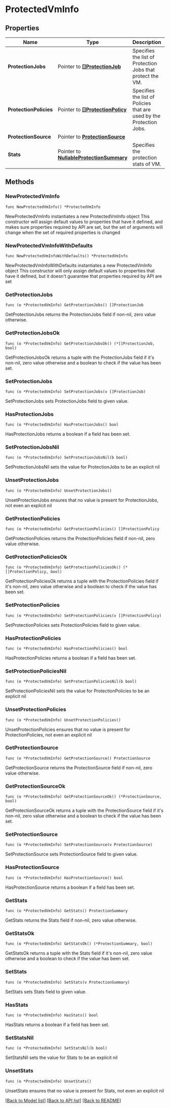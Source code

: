 # ProtectedVmInfo

## Properties

Name | Type | Description | Notes
------------ | ------------- | ------------- | -------------
**ProtectionJobs** | Pointer to [**[]ProtectionJob**](ProtectionJob.md) | Specifies the list of Protection Jobs that protect the VM. | [optional] 
**ProtectionPolicies** | Pointer to [**[]ProtectionPolicy**](ProtectionPolicy.md) | Specifies the list of Policies that are used by the Protection Jobs. | [optional] 
**ProtectionSource** | Pointer to [**ProtectionSource**](ProtectionSource.md) |  | [optional] 
**Stats** | Pointer to [**NullableProtectionSummary**](ProtectionSummary.md) | Specifies the protection stats of VM. | [optional] 

## Methods

### NewProtectedVmInfo

`func NewProtectedVmInfo() *ProtectedVmInfo`

NewProtectedVmInfo instantiates a new ProtectedVmInfo object
This constructor will assign default values to properties that have it defined,
and makes sure properties required by API are set, but the set of arguments
will change when the set of required properties is changed

### NewProtectedVmInfoWithDefaults

`func NewProtectedVmInfoWithDefaults() *ProtectedVmInfo`

NewProtectedVmInfoWithDefaults instantiates a new ProtectedVmInfo object
This constructor will only assign default values to properties that have it defined,
but it doesn't guarantee that properties required by API are set

### GetProtectionJobs

`func (o *ProtectedVmInfo) GetProtectionJobs() []ProtectionJob`

GetProtectionJobs returns the ProtectionJobs field if non-nil, zero value otherwise.

### GetProtectionJobsOk

`func (o *ProtectedVmInfo) GetProtectionJobsOk() (*[]ProtectionJob, bool)`

GetProtectionJobsOk returns a tuple with the ProtectionJobs field if it's non-nil, zero value otherwise
and a boolean to check if the value has been set.

### SetProtectionJobs

`func (o *ProtectedVmInfo) SetProtectionJobs(v []ProtectionJob)`

SetProtectionJobs sets ProtectionJobs field to given value.

### HasProtectionJobs

`func (o *ProtectedVmInfo) HasProtectionJobs() bool`

HasProtectionJobs returns a boolean if a field has been set.

### SetProtectionJobsNil

`func (o *ProtectedVmInfo) SetProtectionJobsNil(b bool)`

 SetProtectionJobsNil sets the value for ProtectionJobs to be an explicit nil

### UnsetProtectionJobs
`func (o *ProtectedVmInfo) UnsetProtectionJobs()`

UnsetProtectionJobs ensures that no value is present for ProtectionJobs, not even an explicit nil
### GetProtectionPolicies

`func (o *ProtectedVmInfo) GetProtectionPolicies() []ProtectionPolicy`

GetProtectionPolicies returns the ProtectionPolicies field if non-nil, zero value otherwise.

### GetProtectionPoliciesOk

`func (o *ProtectedVmInfo) GetProtectionPoliciesOk() (*[]ProtectionPolicy, bool)`

GetProtectionPoliciesOk returns a tuple with the ProtectionPolicies field if it's non-nil, zero value otherwise
and a boolean to check if the value has been set.

### SetProtectionPolicies

`func (o *ProtectedVmInfo) SetProtectionPolicies(v []ProtectionPolicy)`

SetProtectionPolicies sets ProtectionPolicies field to given value.

### HasProtectionPolicies

`func (o *ProtectedVmInfo) HasProtectionPolicies() bool`

HasProtectionPolicies returns a boolean if a field has been set.

### SetProtectionPoliciesNil

`func (o *ProtectedVmInfo) SetProtectionPoliciesNil(b bool)`

 SetProtectionPoliciesNil sets the value for ProtectionPolicies to be an explicit nil

### UnsetProtectionPolicies
`func (o *ProtectedVmInfo) UnsetProtectionPolicies()`

UnsetProtectionPolicies ensures that no value is present for ProtectionPolicies, not even an explicit nil
### GetProtectionSource

`func (o *ProtectedVmInfo) GetProtectionSource() ProtectionSource`

GetProtectionSource returns the ProtectionSource field if non-nil, zero value otherwise.

### GetProtectionSourceOk

`func (o *ProtectedVmInfo) GetProtectionSourceOk() (*ProtectionSource, bool)`

GetProtectionSourceOk returns a tuple with the ProtectionSource field if it's non-nil, zero value otherwise
and a boolean to check if the value has been set.

### SetProtectionSource

`func (o *ProtectedVmInfo) SetProtectionSource(v ProtectionSource)`

SetProtectionSource sets ProtectionSource field to given value.

### HasProtectionSource

`func (o *ProtectedVmInfo) HasProtectionSource() bool`

HasProtectionSource returns a boolean if a field has been set.

### GetStats

`func (o *ProtectedVmInfo) GetStats() ProtectionSummary`

GetStats returns the Stats field if non-nil, zero value otherwise.

### GetStatsOk

`func (o *ProtectedVmInfo) GetStatsOk() (*ProtectionSummary, bool)`

GetStatsOk returns a tuple with the Stats field if it's non-nil, zero value otherwise
and a boolean to check if the value has been set.

### SetStats

`func (o *ProtectedVmInfo) SetStats(v ProtectionSummary)`

SetStats sets Stats field to given value.

### HasStats

`func (o *ProtectedVmInfo) HasStats() bool`

HasStats returns a boolean if a field has been set.

### SetStatsNil

`func (o *ProtectedVmInfo) SetStatsNil(b bool)`

 SetStatsNil sets the value for Stats to be an explicit nil

### UnsetStats
`func (o *ProtectedVmInfo) UnsetStats()`

UnsetStats ensures that no value is present for Stats, not even an explicit nil

[[Back to Model list]](../README.md#documentation-for-models) [[Back to API list]](../README.md#documentation-for-api-endpoints) [[Back to README]](../README.md)


